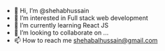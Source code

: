 - 👋 Hi, I’m @shehabhussain
- 👀 I’m interested in Full stack web development
- 🌱 I’m currently learning React JS
- 💞️ I’m looking to collaborate on ...
- 📫 How to reach me shehabalhussain@gmail.com

<!---
shehabhussain/shehabhussain is a ✨ special ✨ repository because its `README.md` (this file) appears on your GitHub profile.
You can click the Preview link to take a look at your changes.
--->
